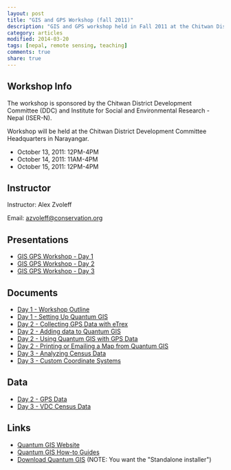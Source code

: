 ```yaml
---
layout: post
title: "GIS and GPS Workshop (fall 2011)"
description: "GIS and GPS workshop held in Fall 2011 at the Chitwan District Development Committee headquarters"
category: articles
modified: 2014-03-20
tags: [nepal, remote sensing, teaching]
comments: true
share: true
---
```


## Workshop Info
The workshop is sponsored by the Chitwan District Development Committee (DDC) 
and Institute for Social and Environmental Research - Nepal (ISER-N).

Workshop will be held at the Chitwan District Development Committee 
Headquarters in Narayangar.

* October 13, 2011: 12PM-4PM
* October 14, 2011: 11AM-4PM
* October 15, 2011: 12PM-4PM

## Instructor
Instructor: Alex Zvoleff

Email: [azvoleff@conservation.org](mailto:azvoleff@conservation.org)

## Presentations

* [GIS GPS Workshop - Day 
  1](/content/2011-10-13-gis-and-gps-workshop/GIS_GPS_Workshop-Day_1.pdf)
* [GIS GPS Workshop - Day 
  2](/content/2011-10-13-gis-and-gps-workshop/GIS_GPS_Workshop-Day_2.pdf)
* [GIS GPS Workshop - Day 
  3](/content/2011-10-13-gis-and-gps-workshop/GIS_GPS_Workshop-Day_3.pdf)

## Documents

* [Day 1 - Workshop 
  Outline](/content/2011-10-13-gis-and-gps-workshop/Day_1-Workshop_Outline.pdf)
* [Day 1 - Setting Up Quantum 
  GIS](/content/2011-10-13-gis-and-gps-workshop/Day_1-Setting_Up_Quantum_GIS.pdf)
* [Day 2 - Collecting GPS Data with 
  eTrex](/content/2011-10-13-gis-and-gps-workshop/Day_2-Collecting_GPS_Data_with_eTrex.pdf)
* [Day 2 - Adding data to Quantum 
  GIS](/content/2011-10-13-gis-and-gps-workshop/Day_2-Adding_data_to_Quantum_GIS.pdf)
* [Day 2 - Using Quantum GIS with GPS 
  Data](/content/2011-10-13-gis-and-gps-workshop/Day_2-Using_Quantum_GIS_with_GPS_Data.pdf)
* [Day 2 - Printing or Emailing a Map from Quantum 
  GIS](/content/2011-10-13-gis-and-gps-workshop/Day_2-Printing_or_Emailing_a_Map_from_Quantum_GIS.pdf)
* [Day 3 - Analyzing Census 
  Data](/content/2011-10-13-gis-and-gps-workshop/Day_3-Analyzing_Census_Data.pdf)
* [Day 3 - Custom Coordinate 
  Systems](/content/2011-10-13-gis-and-gps-workshop/Day_3-Custom_Coordinate_Systems.pdf)

## Data

* [Day 2 - GPS 
  Data](/content/2011-10-13-gis-and-gps-workshop/Day_2_-_GPS_Data.zip)
* [Day 3 - VDC Census 
  Data](/content/2011-10-13-gis-and-gps-workshop/Day_3_-_VDC_Census_Data.zip)

## Links

* [Quantum GIS Website](http://www.qgis.org)
* [Quantum GIS How-to 
  Guides](http://www.qgis.org/wiki/How_do_I_do_that_in_QGIS)
* [Download Quantum GIS](http://qgis.org/en/site/forusers/download.html) 
  (NOTE: You want the "Standalone installer")

